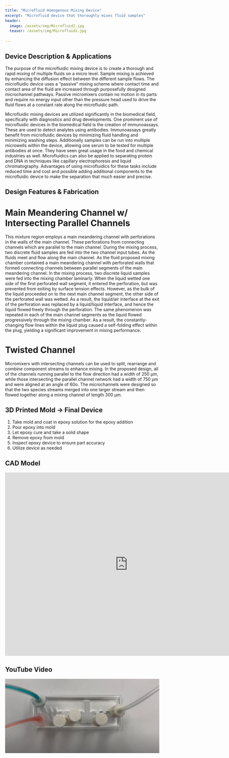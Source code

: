 ```yaml
---
title: "Microfluid Homogenous Mixing Device"
excerpt: "Microfluid device that thoroughly mixes fluid samples"
header:
  image: /assets/img/Microfluid2.jpg
  teaser: /assets/img/Microfluid1.jpg
   
---
```



## Device Description & Applications
The purpose of the microfluidic mixing device is to create a thorough and rapid mixing of multiple fluids on a micro level. Sample mixing is achieved by enhancing the diffusion effect between the different sample flows. The microfluidic device uses a “passive” mixing scheme where contact time and contact area of the fluid are increased through purposefully designed microchannel pathways. Passive micromixers contain no motion in its parts and require no energy input other than the pressure head used to drive the fluid flows at a constant rate along the microfluidic path.

Microfluidic mixing devices are utilized significantly in the biomedical field, specifically with diagnostics and drug developments. One prominent use of microfluidic devices in the biomedical field is the creation of immunoassays. These are used to detect analytes using antibodies. Immunoassays greatly benefit from microfluidic devices by minimizing fluid handling and minimizing washing steps. Additionally samples can be run into multiple microwells within the device, allowing one serum to be tested for multiple antibodies at once. They have seen great usage in the food and chemical industries as well. Microfluidics can also be applied to separating protein and DNA in techniques like capillary electrophoresis and liquid chromatography. Advantages of using microfluidics for these tasks include reduced time and cost and possible adding additional components to the microfluidic device to make the separation that much easier and precise. 

## Design Features & Fabrication
# Main Meandering Channel w/ Intersecting Parallel Channels
This mixture region employs a main meandering channel with perforations in the walls of the main channel. These perforations from connecting channels which are parallel to the main channel. During the mixing process, two discrete fluid samples are fed into the two channel input tubes. As the fluids meet and flow along the main channel. As the fluid proposed mixing chamber contained a main meandering channel with perforated walls that formed connecting channels between parallel segments of the main meandering channel. In the mixing process, two discrete liquid samples were fed into the mixing chamber laminarly. When the liquid wetted one side of the first perforated wall segment, it entered the perforation, but was prevented from exiting by surface tension effects. However, as the bulk of the liquid proceeded on to the next main channel segment, the other side of the perforated wall was wetted. As a result, the liquid/air interface at the exit of the perforation was replaced by a liquid/liquid interface, and hence the liquid flowed freely through the perforation. The same phenomenon was repeated in each of the main channel segments as the liquid flowed progressively through the mixing chamber. As a result, the constantly-changing flow lines within the liquid plug caused a self-folding effect within the plug, yielding a significant improvement in mixing performance.

# Twisted Channel
Micromixers with intersecting channels can be used to split, rearrange and combine component streams to enhance mixing. In the proposed design, all of the channels running parallel to the flow direction had a width of 250 μm, while those intersecting the parallel channel network had a width of 750 μm and were aligned at an angle of 60o. The microchannels were designed so that the two species streams merged into one larger stream and then flowed together along a mixing channel of length 300 μm.


## 3D Printed Mold -> Final Device
 1.   Take mold and coat in epoxy solution for the epoxy addition
 2.   Pour epoxy into mold
 3.   Let epoxy cure and take a solid shape
 4.   Remove epoxy from mold 
 5.   Inspect epoxy device to ensure part accuracy
 6.   Utilize device as needed

## CAD Model
<iframe src="https://vanderbilt643.autodesk360.com/shares/public/SH35dfcQT936092f0e436ef03eacbd3864ff?mode=embed" width="800" height="600" allowfullscreen="true" webkitallowfullscreen="true" mozallowfullscreen="true"  frameborder="0"></iframe>

## YouTube Video
[![MicroFluid Device](assets/img/micro.PNG)](https://www.youtube.com/watch?v=tkyPoLz9E3s)

